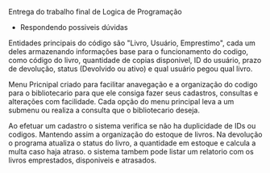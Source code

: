 Entrega do trabalho final de Logica de Programação

- Respondendo possiveis dúvidas

Entidades principais do código são "Livro, Usuário, Emprestimo", cada um deles armazenando informações base para o funcionamento do codigo, como código do livro, quantidade de copias disponivel, ID do usuário, prazo de devolução, status (Devolvido ou ativo) e qual usuário pegou qual livro.

Menu Pricnipal criado para facilitar anavegação e a organização do codigo para o bibliotecario para que ele consiga fazer seus cadastros, consultas e alterações com facilidade.
Cada opção do menu principal leva a um submenu ou realiza a consulta que o bibliotecario deseja.

Ao efetuar um cadastro o sistema verifica se não ha duplicidade de IDs ou codigos. Mantendo assim a organização do estoque de livros.
Na devolução o programa atualiza o status do livro, a quantidade em estoque e calcula a multa caso haja atraso.
o sistema tambem pode listar um relatorio com os livros emprestados, disponiveis e atrasados.

